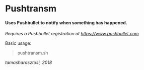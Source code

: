 # Pushtransm
#### Uses Pushbullet to notify when something has happened.

*Requires a Pushbullet registration at https://www.pushbullet.com*

Basic usage:

> pushtransm.sh


*tamasharasztosi, 2018*
